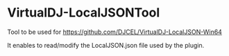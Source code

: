 # VirtualDJ-LocalJSONTool

Tool to be used for https://github.com/DJCEL/VirtualDJ-LocalJSON-Win64

It enables to read/modify the LocalJSON.json file used by the plugin.
